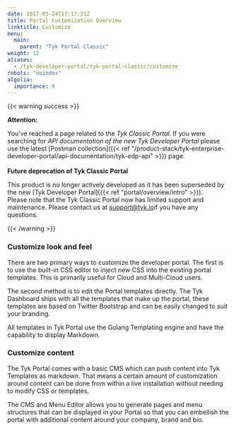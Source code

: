 ```yaml
---
date: 2017-03-24T17:17:21Z
title: Portal Customization Overview
linktitle: Customize
menu:
  main:
    parent: "Tyk Portal Classic"
weight: 12
aliases:
  - /tyk-developer-portal/tyk-portal-classic/customise
robots: "noindex"
algolia:
  importance: 0
---
```


{{< warning success >}}

**Attention:**

You’ve reached a page related to the *Tyk Classic Portal*. If you were searching for *API documentation of the new Tyk
Developer Portal* please use the latest
[Postman collection]({{< ref "/product-stack/tyk-enterprise-developer-portal/api-documentation/tyk-edp-api" >}}) page.
</br>
</br>
**Future deprecation of Tyk Classic Portal**

This product is no longer actively developed as it
has been superseded by the new [Tyk Developer Portal]({{< ref "portal/overview/intro" >}}).
</br>
Please note that the Tyk Classic Portal now has limited support and maintenance. Please contact us at
[support@tyk.io](<mailto:support@tyk.io?subject=Tyk classic developer portal>)if you have any questions.

{{< /warning >}}

### Customize look and feel

There are two primary ways to customize the developer portal. The first is to use the built-in CSS editor to inject new CSS into the existing portal templates. This is primarily useful for Cloud and Multi-Cloud users.

The second method is to edit the Portal templates directly. The Tyk Dashboard ships with all the templates that make up the portal, these templates are based on Twitter Bootstrap and can be easily changed to suit your branding.

All templates in Tyk Portal use the Golang Templating engine and have the capability to display Markdown.

### Customize content

The Tyk Portal comes with a basic CMS which can push content into Tyk Templates as markdown. That means a certain amount of customization around content can be done from within a live installation without needing to modify CSS or templates.

The CMS and Menu Editor allows you to generate pages and menu structures that can be displayed in your Portal so that you can embellish the portal with additional content around your company, brand and bio.


